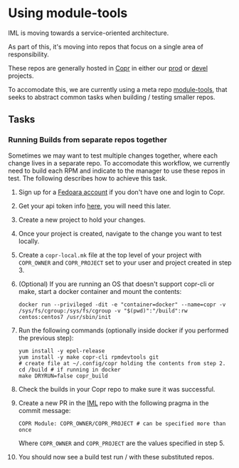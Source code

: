 # Using module-tools

IML is moving towards a service-oriented architecture.

As part of this, it's moving into repos that focus on a single area of responsibility.

These repos are generally hosted in [Copr](https://copr.fedorainfracloud.org/) in either our [prod](https://copr.fedorainfracloud.org/coprs/managerforlustre/manager-for-lustre/) or [devel](https://copr.fedorainfracloud.org/coprs/managerforlustre/manager-for-lustre-devel/) projects.

To accomodate this, we are currently using a meta repo [module-tools](https://github.com/intel-hpdd/module-tools), that seeks to abstract
common tasks when building / testing smaller repos.

## Tasks

### Running Builds from separate repos together

Sometimes we may want to test multiple changes together, where each change lives in a separate repo. To accomodate this workflow,
we currently need to build each RPM and indicate to the manager to use these repos in test. The following describes how to achieve this task.

1. Sign up for a [Fedoara account](https://admin.fedoraproject.org/accounts/user/new) if you don't have one and login to Copr.
1. Get your api token info [here](https://copr.fedorainfracloud.org/api/), you will need this later.
1. Create a new project to hold your changes.
1. Once your project is created, navigate to the change you want to test locally.
1. Create a `copr-local.mk` file at the top level of your project with `COPR_OWNER` and `COPR_PROJECT` set to your user and project created in step 3.
1. (Optional) If you are running an OS that doesn't support copr-cli or make, start a docker container and mount the contents:

   ```shell
   docker run --privileged -dit -e "container=docker" --name=copr -v /sys/fs/cgroup:/sys/fs/cgroup -v "$(pwd)":"/build":rw centos:centos7 /usr/sbin/init
   ```

1. Run the following commands (optionally inside docker if you performed the previous step):

   ```shell
   yum install -y epel-release
   yum install -y make copr-cli rpmdevtools git
   # create file at ~/.config/copr holding the contents from step 2.
   cd /build # if running in docker
   make DRYRUN=false copr_build
   ```

1. Check the builds in your Copr repo to make sure it was successful.
1. Create a new PR in the [IML](https://github.com/intel-hpdd/intel-manager-for-lustre) repo with the following pragma in the commit message:

   ```shell
   COPR Module: COPR_OWNER/COPR_PROJECT # can be specified more than once
   ```

   Where `COPR_OWNER` and `COPR_PROJECT` are the values specified in step 5.

1. You should now see a build test run / with these substituted repos.